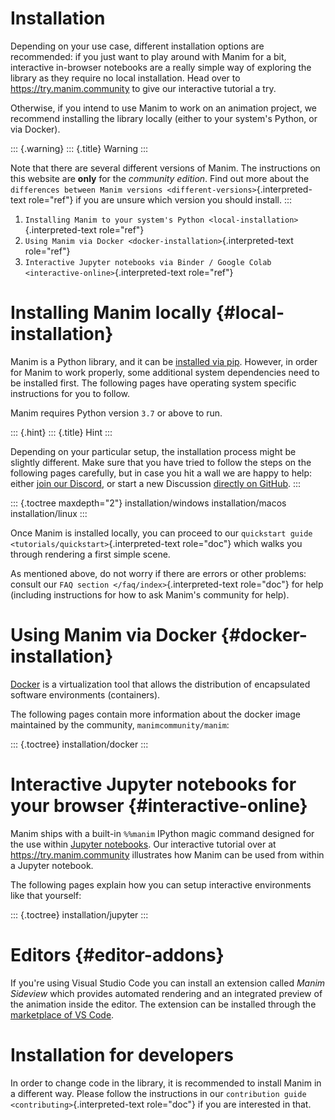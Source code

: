 # Installation

Depending on your use case, different installation options are
recommended: if you just want to play around with Manim for a bit,
interactive in-browser notebooks are a really simple way of exploring
the library as they require no local installation. Head over to
<https://try.manim.community> to give our interactive tutorial a try.

Otherwise, if you intend to use Manim to work on an animation project,
we recommend installing the library locally (either to your system\'s
Python, or via Docker).

::: {.warning}
::: {.title}
Warning
:::

Note that there are several different versions of Manim. The
instructions on this website are **only** for the *community edition*.
Find out more about the `differences between Manim
versions <different-versions>`{.interpreted-text role="ref"} if you are
unsure which version you should install.
:::

1.  `Installing Manim to your system's Python <local-installation>`{.interpreted-text
    role="ref"}
2.  `Using Manim via Docker <docker-installation>`{.interpreted-text
    role="ref"}
3.  `Interactive Jupyter notebooks via Binder / Google Colab
    <interactive-online>`{.interpreted-text role="ref"}

# Installing Manim locally {#local-installation}

Manim is a Python library, and it can be [installed via
pip](https://pypi.org/project/manim/). However, in order for Manim to
work properly, some additional system dependencies need to be installed
first. The following pages have operating system specific instructions
for you to follow.

Manim requires Python version `3.7` or above to run.

::: {.hint}
::: {.title}
Hint
:::

Depending on your particular setup, the installation process might be
slightly different. Make sure that you have tried to follow the steps on
the following pages carefully, but in case you hit a wall we are happy
to help: either [join our
Discord](https://www.manim.community/discord/), or start a new
Discussion [directly on
GitHub](https://github.com/ManimCommunity/manim/discussions).
:::

::: {.toctree maxdepth="2"}
installation/windows installation/macos installation/linux
:::

Once Manim is installed locally, you can proceed to our
`quickstart guide <tutorials/quickstart>`{.interpreted-text role="doc"}
which walks you through rendering a first simple scene.

As mentioned above, do not worry if there are errors or other problems:
consult our `FAQ section </faq/index>`{.interpreted-text role="doc"} for
help (including instructions for how to ask Manim\'s community for
help).

# Using Manim via Docker {#docker-installation}

[Docker](https://www.docker.com) is a virtualization tool that allows
the distribution of encapsulated software environments (containers).

The following pages contain more information about the docker image
maintained by the community, `manimcommunity/manim`:

::: {.toctree}
installation/docker
:::

# Interactive Jupyter notebooks for your browser {#interactive-online}

Manim ships with a built-in `%%manim` IPython magic command designed for
the use within [Jupyter notebooks](https://jupyter.org). Our interactive
tutorial over at <https://try.manim.community> illustrates how Manim can
be used from within a Jupyter notebook.

The following pages explain how you can setup interactive environments
like that yourself:

::: {.toctree}
installation/jupyter
:::

# Editors {#editor-addons}

If you\'re using Visual Studio Code you can install an extension called
*Manim Sideview* which provides automated rendering and an integrated
preview of the animation inside the editor. The extension can be
installed through the [marketplace of VS
Code](https://marketplace.visualstudio.com/items?itemName=Rickaym.manim-sideview).

# Installation for developers

In order to change code in the library, it is recommended to install
Manim in a different way. Please follow the instructions in our
`contribution guide <contributing>`{.interpreted-text role="doc"} if you
are interested in that.
